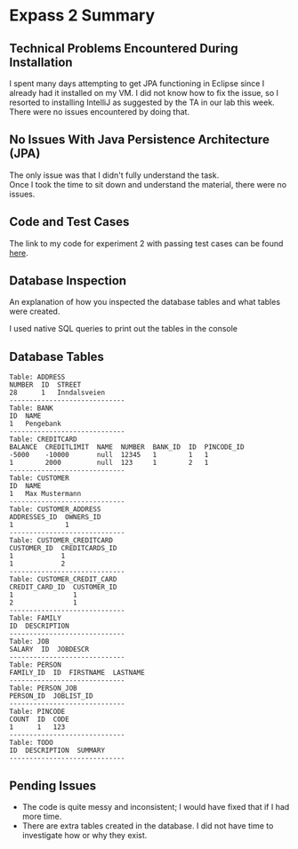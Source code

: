 # Expass 2 Summary

## Technical Problems Encountered During Installation

I spent many days attempting to get JPA functioning in Eclipse since I already had it installed on my VM. I did not know how to fix the issue, so I resorted to installing IntelliJ as suggested by the TA in our lab this week. There were no issues encountered by doing that.

## No Issues With Java Persistence Architecture (JPA)

The only issue was that I didn't fully understand the task.  
Once I took the time to sit down and understand the material, there were no issues.

## Code and Test Cases

The link to my code for experiment 2 with passing test cases can be found [here](https://github.com/JOATmasterofnone/dat250-jpa-tutorial).

## Database Inspection

An explanation of how you inspected the database tables and what tables were created.

I used native SQL queries to print out the tables in the console

## Database Tables

```plaintext
Table: ADDRESS
NUMBER  ID  STREET  
28      1   Inndalsveien  
-----------------------------
Table: BANK
ID  NAME  
1   Pengebank  
-----------------------------
Table: CREDITCARD
BALANCE  CREDITLIMIT  NAME  NUMBER  BANK_ID  ID  PINCODE_ID  
-5000    -10000       null  12345   1        1   1  
1        2000         null  123     1        2   1  
-----------------------------
Table: CUSTOMER
ID  NAME  
1   Max Mustermann  
-----------------------------
Table: CUSTOMER_ADDRESS
ADDRESSES_ID  OWNERS_ID  
1             1  
-----------------------------
Table: CUSTOMER_CREDITCARD
CUSTOMER_ID  CREDITCARDS_ID  
1            1  
1            2  
-----------------------------
Table: CUSTOMER_CREDIT_CARD
CREDIT_CARD_ID  CUSTOMER_ID  
1               1  
2               1  
-----------------------------
Table: FAMILY
ID  DESCRIPTION  
-----------------------------
Table: JOB
SALARY  ID  JOBDESCR  
-----------------------------
Table: PERSON
FAMILY_ID  ID  FIRSTNAME  LASTNAME  
-----------------------------
Table: PERSON_JOB
PERSON_ID  JOBLIST_ID  
-----------------------------
Table: PINCODE
COUNT  ID  CODE  
1      1   123  
-----------------------------
Table: TODO
ID  DESCRIPTION  SUMMARY  
-----------------------------
```

## Pending Issues

- The code is quite messy and inconsistent; I would have fixed that if I had more time.
- There are extra tables created in the database. I did not have time to investigate how or why they exist.
